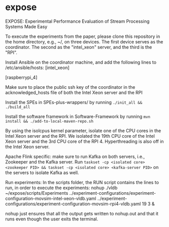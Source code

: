 # expose
EXPOSE: Experimental Performance Evaluation of Stream Processing Systems Made Easy

To execute the experiments from the paper, please clone this repository in the home directory, e.g., ~/, on three devices. The first device serves as the coordinator. The second as the "intel_xeon" server, and the third is the "RPI".

Install Ansible on the coordinator machine, and add the following lines to /etc/ansible/hosts:
[intel_xeon]
<IP address of Intel Xeon server>

[raspberrypi_4]
<IP address of RPI>

Make sure to place the public ssh key of the coordinator in the acknowledged_hosts file of both the Intel Xeon server and the RPI


Install the SPEs in SPEs-plus-wrappers/ by running `./init_all && ./build_all`

Install the software framework in Software-Framework by running `mvn install && ./add-to-local-maven-repo.sh`

By using the isolcpus kernel parameter, isolate one of the CPU cores in the Intel Xeon server and the RPI. We isolated the 19th CPU core of the Intel Xeon server and the 3rd CPU core of the RPI 4. Hyperthreading is also off in the Intel Xeon server.

Apache Flink specific: make sure to run Kafka on both servers, i.e., Zookeeper and the Kafka server. Run `taskset -cp <isolated core> <zookeeper PID> && taskset -cp <isolated core> <kafka-server PID>` on the servers to isolate Kafka as well.

Run experiments:
In the scripts folder, the RUN script contains the lines to run, in order to execute the experiments:
nohup ./vldb ~/expose/scripts/Experiments ../experiment-configurations/experiment-configuration-movsim-intel-xeon-vldb.yaml ../experiment-configurations/experiment-configuration-movsim-rpi4-vldb.yaml 19 3 &

nohup just ensures that all the output gets written to nohup.out and that it runs even though the user exits the terminal.
